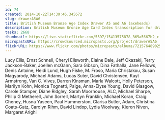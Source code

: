 ```yaml
---
id: 74
created: 2014-10-22T14:30:46.345672
slug: drawerA5A6
title: British Museum Bronze Age Index Drawer A5 and A6 (axeheads)
description: British Museum Bronze Age Card Index transcription for drawer A5 and A6 (axeheads).
tasks: 2668
thumbnail: https://live.staticflickr.com/5597/15413575878_365a5667b2_c.jpg
micropastsURL: https://crowdsourced.micropasts.org/project/drawerA5A6
flickrURL: https://www.flickr.com/photos/micropasts/albums/72157648902512141
---
```

Lucy Ellis, Ernst Schnell, Cheryl Ellsworth, Elaine Dale, Jeff Okazaki, Terry Jackson-Baker, Joellen mcGann, Sara Gibson, Dina Fathalla, Jane Fellows, Denis Antoine, Heidi Lund, Hugh Fiske, M. Froso, Maria Christakou, Susan Magyarody, Michael Adams, Lucas Suter, David Christensen, Kayt Armstrong, Van C. Vives, Darren Kinsman, Marla Walcott, Holly Peterson, Marilyn Kohn, Monica Tognetti, Paige, Anna-Elyse Young, David Glasgow, Carole Stamper, Diane Ridgley, Sarah Moorhouse, ALC, Michael Sharpe, Philip G Metherell, John Sorrell, Martyn Franklin, Michael Koran, Craig Cheney, Husna Yaseen, Paul Hummerston, Clarisa Butler, Adam, Christina Coats-Gatz, Carolyn Rihm, David Lindop, Lydia Woolway, Kieron Niven, Margaret Arighi
